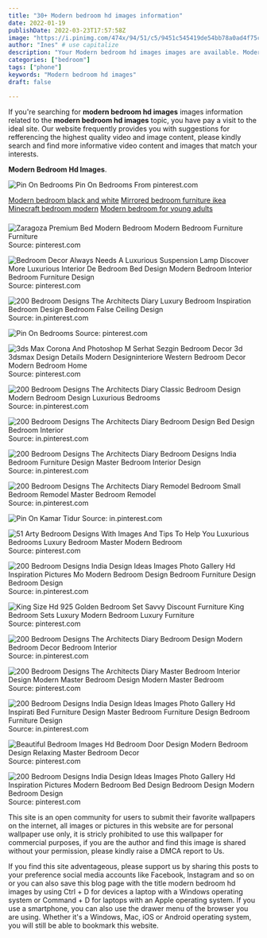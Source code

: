 ```yaml
---
title: "30+ Modern bedroom hd images information"
date: 2022-01-19
publishDate: 2022-03-23T17:57:58Z
image: "https://i.pinimg.com/474x/94/51/c5/9451c545419de54bb78a0ad4f75c4c83.jpg"
author: "Ines" # use capitalize
description: "Your Modern bedroom hd images images are available. Modern bedroom hd images are a topic that is being searched for and liked by netizens now. You can Download the Modern bedroom hd images files here. Get all royalty-free photos and vectors."
categories: ["bedroom"]
tags: ["phone"]
keywords: "Modern bedroom hd images"
draft: false

---
```


If you're searching for **modern bedroom hd images** images information related to the **modern bedroom hd images** topic, you have pay a visit to the ideal  site.  Our website frequently  provides you with  suggestions  for refferencing  the highest  quality video and image  content, please kindly search and find more informative video content and images  that match your interests.

**Modern Bedroom Hd Images**. 

![Pin On Bedrooms](https://i.pinimg.com/736x/30/c9/e0/30c9e06c6e4ca3eb5bec1ef8ad521c68.jpg "Pin On Bedrooms")
Pin On Bedrooms From pinterest.com

[Modern bedroom black and white](/modern-bedroom-black-and-white/)
[Mirrored bedroom furniture ikea](/mirrored-bedroom-furniture-ikea/)
[Minecraft bedroom modern](/minecraft-bedroom-modern/)
[Modern bedroom for young adults](/modern-bedroom-for-young-adults/)



### 

 


![Zaragoza Premium Bed Modern Bedroom Modern Bedroom Furniture Furniture](https://i.pinimg.com/originals/05/84/ca/0584ca33d6dc0ff2b10e995b79d1baaa.jpg "Zaragoza Premium Bed Modern Bedroom Modern Bedroom Furniture Furniture")
Source: pinterest.com

 

![Bedroom Decor Always Needs A Luxurious Suspension Lamp Discover More Luxurious Interior De Bedroom Bed Design Modern Bedroom Interior Bedroom Furniture Design](https://i.pinimg.com/564x/f6/a4/57/f6a45713e237b4f74441778d315c01b1.jpg "Bedroom Decor Always Needs A Luxurious Suspension Lamp Discover More Luxurious Interior De Bedroom Bed Design Modern Bedroom Interior Bedroom Furniture Design")
Source: pinterest.com

 

![200 Bedroom Designs The Architects Diary Luxury Bedroom Inspiration Bedroom Design Bedroom False Ceiling Design](https://i.pinimg.com/originals/3a/c9/ac/3ac9ac9362d8ad0b9e95b58def007a6e.jpg "200 Bedroom Designs The Architects Diary Luxury Bedroom Inspiration Bedroom Design Bedroom False Ceiling Design")
Source: in.pinterest.com

 

![Pin On Bedrooms](https://i.pinimg.com/736x/30/c9/e0/30c9e06c6e4ca3eb5bec1ef8ad521c68.jpg "Pin On Bedrooms")
Source: pinterest.com

 

![3ds Max Corona And Photoshop M Serhat Sezgin Bedroom Decor 3d 3dsmax Design Details Modern Designinteriore Western Bedroom Decor Modern Bedroom Home](https://i.pinimg.com/736x/81/e7/a2/81e7a2c540a3f554d8551f047cdd5019.jpg "3ds Max Corona And Photoshop M Serhat Sezgin Bedroom Decor 3d 3dsmax Design Details Modern Designinteriore Western Bedroom Decor Modern Bedroom Home")
Source: pinterest.com

 

![200 Bedroom Designs The Architects Diary Classic Bedroom Design Modern Bedroom Design Luxurious Bedrooms](https://i.pinimg.com/originals/52/f1/17/52f117e1492945bcaf4b8b7e65a2fe50.jpg "200 Bedroom Designs The Architects Diary Classic Bedroom Design Modern Bedroom Design Luxurious Bedrooms")
Source: in.pinterest.com

 

![200 Bedroom Designs The Architects Diary Bedroom Design Bed Design Bedroom Interior](https://i.pinimg.com/originals/32/3a/3a/323a3a220c416bc02fb03dec9bf824aa.jpg "200 Bedroom Designs The Architects Diary Bedroom Design Bed Design Bedroom Interior")
Source: in.pinterest.com

 

![200 Bedroom Designs The Architects Diary Bedroom Designs India Bedroom Furniture Design Master Bedroom Interior Design](https://i.pinimg.com/474x/d9/0d/ae/d90daed422b8cd0299f3769d99f2bc40.jpg "200 Bedroom Designs The Architects Diary Bedroom Designs India Bedroom Furniture Design Master Bedroom Interior Design")
Source: in.pinterest.com

 

![200 Bedroom Designs The Architects Diary Remodel Bedroom Small Bedroom Remodel Master Bedroom Remodel](https://i.pinimg.com/originals/0a/a9/00/0aa900d6b3d4fa15eaa51d546f97efe4.jpg "200 Bedroom Designs The Architects Diary Remodel Bedroom Small Bedroom Remodel Master Bedroom Remodel")
Source: in.pinterest.com

 

![Pin On Kamar Tidur](https://i.pinimg.com/originals/3e/a8/dd/3ea8ddc55ea765126d47f1aef0038459.jpg "Pin On Kamar Tidur")
Source: in.pinterest.com

 

![51 Arty Bedroom Designs With Images And Tips To Help You Luxurious Bedrooms Luxury Bedroom Master Modern Bedroom](https://i.pinimg.com/564x/18/73/a6/1873a634fbcb8999d19e32b2496fa8cf.jpg "51 Arty Bedroom Designs With Images And Tips To Help You Luxurious Bedrooms Luxury Bedroom Master Modern Bedroom")
Source: pinterest.com

 

![200 Bedroom Designs India Design Ideas Images Photo Gallery Hd Inspiration Pictures Mo Modern Bedroom Design Bedroom Furniture Design Bedroom Design](https://i.pinimg.com/originals/b3/11/b8/b311b8e06a96101cd739ee29b9352f03.jpg "200 Bedroom Designs India Design Ideas Images Photo Gallery Hd Inspiration Pictures Mo Modern Bedroom Design Bedroom Furniture Design Bedroom Design")
Source: in.pinterest.com

 

![King Size Hd 925 Golden Bedroom Set Savvy Discount Furniture King Bedroom Sets Luxury Modern Bedroom Luxury Furniture](https://i.pinimg.com/originals/34/03/4b/34034be24529c42f0b5efcfc145393fd.jpg "King Size Hd 925 Golden Bedroom Set Savvy Discount Furniture King Bedroom Sets Luxury Modern Bedroom Luxury Furniture")
Source: pinterest.com

 

![200 Bedroom Designs The Architects Diary Bedroom Design Modern Bedroom Decor Bedroom Interior](https://i.pinimg.com/originals/98/ff/23/98ff23f0cd01fa861094ede0a0585bc9.jpg "200 Bedroom Designs The Architects Diary Bedroom Design Modern Bedroom Decor Bedroom Interior")
Source: in.pinterest.com

 

![200 Bedroom Designs The Architects Diary Master Bedroom Interior Design Modern Master Bedroom Design Modern Master Bedroom](https://i.pinimg.com/originals/69/13/e6/6913e6ec3d0444f5f92aa82124deb4c2.jpg "200 Bedroom Designs The Architects Diary Master Bedroom Interior Design Modern Master Bedroom Design Modern Master Bedroom")
Source: pinterest.com

 

![200 Bedroom Designs India Design Ideas Images Photo Gallery Hd Inspirati Bed Furniture Design Master Bedroom Furniture Design Bedroom Furniture Design](https://i.pinimg.com/736x/c1/25/2c/c1252c0a08b4949502a4b889be43d333.jpg "200 Bedroom Designs India Design Ideas Images Photo Gallery Hd Inspirati Bed Furniture Design Master Bedroom Furniture Design Bedroom Furniture Design")
Source: in.pinterest.com

 

![Beautiful Bedroom Images Hd Bedroom Door Design Modern Bedroom Design Relaxing Master Bedroom Decor](https://i.pinimg.com/originals/3c/36/71/3c36711ebddc94c7eab0bf17455299c8.png "Beautiful Bedroom Images Hd Bedroom Door Design Modern Bedroom Design Relaxing Master Bedroom Decor")
Source: pinterest.com

 

![200 Bedroom Designs India Design Ideas Images Photo Gallery Hd Inspiration Pictures Modern Bedroom Bed Design Bedroom Design Modern Bedroom Design](https://i.pinimg.com/474x/94/51/c5/9451c545419de54bb78a0ad4f75c4c83.jpg "200 Bedroom Designs India Design Ideas Images Photo Gallery Hd Inspiration Pictures Modern Bedroom Bed Design Bedroom Design Modern Bedroom Design")
Source: pinterest.com

 

This site is an open community for users to submit their favorite wallpapers on the internet, all images or pictures in this website are for personal wallpaper use only, it is stricly prohibited to use this wallpaper for commercial purposes, if you are the author and find this image is shared without your permission, please kindly raise a DMCA report to Us.

If you find this site adventageous, please support us by sharing this posts to your preference social media accounts like Facebook, Instagram and so on or you can also save this blog page with the title modern bedroom hd images by using Ctrl + D for devices a laptop with a Windows operating system or Command + D for laptops with an Apple operating system. If you use a smartphone, you can also use the drawer menu of the browser you are using. Whether it's a Windows, Mac, iOS or Android operating system, you will still be able to bookmark this website.
